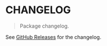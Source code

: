 # CHANGELOG

> Package changelog.

See [GitHub Releases](https://github.com/stdlib-js/stats-base-dists-cauchy-mode/releases) for the changelog.